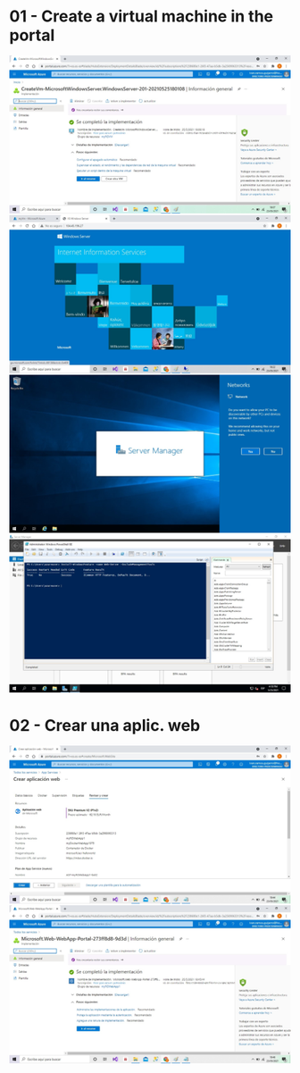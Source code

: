 # 01 - Create a virtual machine in the portal



![01-Createavirtualmachine-1](Evidencias/01-Createavirtualmachine-1.jpg)
![01-Createavirtualmachine-5](Evidencias/01-Createavirtualmachine-5.jpg)
![01-Createavirtualmachine-3](Evidencias/01-Createavirtualmachine-3.jpg)
![01-Createavirtualmachine-2](Evidencias/01-Createavirtualmachine-4.jpg)

# 02 - Crear una aplic. web

![02.CrearAplicacionweb1](Evidencias/02.CrearAplicacionweb1.jpg)![02.CrearAplicacionweb2](Evidencias/02.CrearAplicacionweb2.jpg)